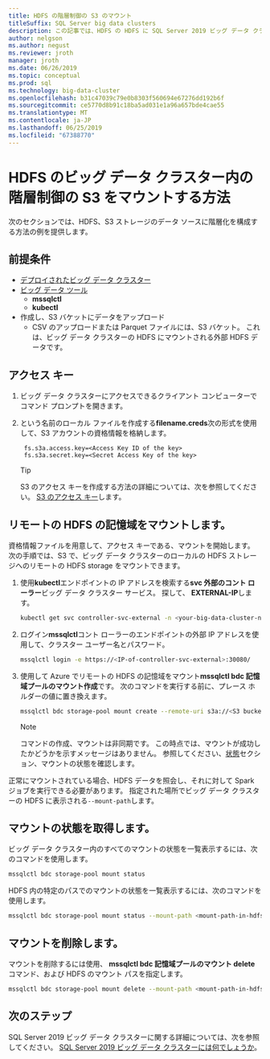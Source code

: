 ```yaml
---
title: HDFS の階層制御の S3 のマウント
titleSuffix: SQL Server big data clusters
description: この記事では、HDFS の HDFS に SQL Server 2019 ビッグ データ クラスター (プレビュー) で外部の S3 ファイル システムをマウントする階層化を構成する方法について説明します。
author: nelgson
ms.author: negust
ms.reviewer: jroth
manager: jroth
ms.date: 06/26/2019
ms.topic: conceptual
ms.prod: sql
ms.technology: big-data-cluster
ms.openlocfilehash: b31c47039c79e0b8303f560694e67276dd192b6f
ms.sourcegitcommit: ce5770d8b91c18ba5ad031e1a96a657bde4cae55
ms.translationtype: MT
ms.contentlocale: ja-JP
ms.lasthandoff: 06/25/2019
ms.locfileid: "67388770"
---
```

# <a name="how-to-mount-s3-for-hdfs-tiering-in-a-big-data-cluster"></a>HDFS のビッグ データ クラスター内の階層制御の S3 をマウントする方法

次のセクションでは、HDFS、S3 ストレージのデータ ソースに階層化を構成する方法の例を提供します。

## <a name="prerequisites"></a>前提条件

- [デプロイされたビッグ データ クラスター](deployment-guidance.md)
- [ビッグ データ ツール](deploy-big-data-tools.md)
  - **mssqlctl**
  - **kubectl**
- 作成し、S3 バケットにデータをアップロード 
  - CSV のアップロードまたは Parquet ファイルには、S3 バケット。 これは、ビッグ データ クラスターの HDFS にマウントされる外部 HDFS データです。

## <a name="access-keys"></a>アクセス キー

1. ビッグ データ クラスターにアクセスできるクライアント コンピューターでコマンド プロンプトを開きます。

1. という名前のローカル ファイルを作成する**filename.creds**次の形式を使用して、S3 アカウントの資格情報を格納します。

   ```text
    fs.s3a.access.key=<Access Key ID of the key>
    fs.s3a.secret.key=<Secret Access Key of the key>
   ```

   > [!TIP]
   > S3 のアクセス キーを作成する方法の詳細については、次を参照してください。 [S3 のアクセス キー](https://docs.aws.amazon.com/general/latest/gr/aws-sec-cred-types.html#access-keys-and-secret-access-keys)します。

## <a id="mount"></a> リモートの HDFS の記憶域をマウントします。

資格情報ファイルを用意して、アクセス キーである、マウントを開始します。 次の手順では、S3 で、ビッグ データ クラスターのローカルの HDFS ストレージへのリモートの HDFS storage をマウントできます。

1. 使用**kubectl**エンドポイントの IP アドレスを検索する**svc 外部のコント ローラー**ビッグ データ クラスター サービス。 探して、 **EXTERNAL-IP**します。

   ```bash
   kubectl get svc controller-svc-external -n <your-big-data-cluster-name>
   ```

1. ログイン**mssqlctl**コント ローラーのエンドポイントの外部 IP アドレスを使用して、クラスター ユーザー名とパスワード。

   ```bash
   mssqlctl login -e https://<IP-of-controller-svc-external>:30080/
   ```

1. 使用して Azure でリモートの HDFS の記憶域をマウント**mssqlctl bdc 記憶域プールのマウント作成**です。 次のコマンドを実行する前に、プレース ホルダーの値に置き換えます。

   ```bash
   mssqlctl bdc storage-pool mount create --remote-uri s3a://<S3 bucket name> --mount-path /mounts/<mount-name> --credential-file <path-to-s3-credentials>/file.creds
   ```

   > [!NOTE]
   > コマンドの作成、マウントは非同期です。 この時点では、マウントが成功したかどうかを示すメッセージはありません。 参照してください、[状態](#status)セクション、マウントの状態を確認します。

正常にマウントされている場合、HDFS データを照会し、それに対して Spark ジョブを実行できる必要があります。 指定された場所でビッグ データ クラスターの HDFS に表示される`--mount-path`します。

## <a id="status"></a> マウントの状態を取得します。

ビッグ データ クラスター内のすべてのマウントの状態を一覧表示するには、次のコマンドを使用します。

```bash
mssqlctl bdc storage-pool mount status
```

HDFS 内の特定のパスでのマウントの状態を一覧表示するには、次のコマンドを使用します。

```bash
mssqlctl bdc storage-pool mount status --mount-path <mount-path-in-hdfs>
```

## <a id="delete"></a> マウントを削除します。

マウントを削除するには使用、 **mssqlctl bdc 記憶域プールのマウント delete**コマンド、および HDFS のマウント パスを指定します。

```bash
mssqlctl bdc storage-pool mount delete --mount-path <mount-path-in-hdfs>
```

## <a name="next-steps"></a>次のステップ

SQL Server 2019 ビッグ データ クラスターに関する詳細については、次を参照してください。 [SQL Server 2019 ビッグ データ クラスターには何でしょうか](big-data-cluster-overview.md)。
